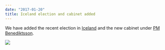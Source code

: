 ```yaml
---
date: "2017-01-20"
title: Iceland election and cabinet added 
---
```


We have added the recent election in [Iceland](http://www.parlgov.org/explore/isl/election/2016-10-29/) and the new cabinet under [PM Benediktsson](http://www.parlgov.org/explore/isl/cabinet/2017-01-10/).

![](/images/parliament-european-union.jpg)
